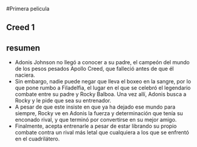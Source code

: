#Primera pelicula
## Creed 1 

## resumen

- Adonis Johnson no llegó a conocer a su padre, el campeón del mundo de los pesos pesados Apollo Creed, que falleció antes de que él naciera.
- Sin embargo, nadie puede negar que lleva el boxeo en la sangre, por lo que pone rumbo a Filadelfia, el lugar en el que se celebró el legendario combate entre su padre y Rocky Balboa. Una vez allí, Adonis busca a Rocky y le pide que sea su entrenador.
- A pesar de que este insiste en que ya ha dejado ese mundo para siempre, Rocky ve en Adonis la fuerza y determinación que tenía su enconado rival, y que terminó por convertirse en su mejor amigo.
- Finalmente, acepta entrenarle a pesar de estar librando su propio combate contra un rival más letal que cualquiera a los que se enfrentó en el cuadrilátero.

